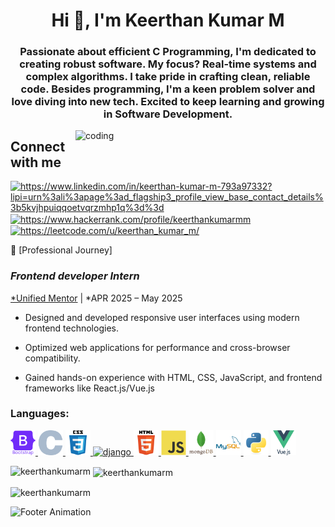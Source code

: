 
<h1 align="center">Hi 👋, I'm Keerthan Kumar M</h1>
<h3 align="center">Passionate about efficient C Programming, I'm dedicated to creating robust software. My focus? Real-time systems and complex algorithms. I take pride in crafting clean, reliable code. Besides programming, I'm a keen problem solver and love diving into new tech. Excited to keep learning and growing in Software Development.</h3>
<img align="right" alt="coding" width="400" scr="https://user-images.githubusercontent.com/55389276/140866485-8fb1c876-9a8f-4d6a-98dc-08c4981eaf70.gif">



<h2 align="left">Connect with me</h2>
<p align="left">
<a href="https://linkedin.com/in/https://www.linkedin.com/in/keerthan-kumar-m-793a97332?lipi=urn%3ali%3apage%3ad_flagship3_profile_view_base_contact_details%3b5kvjhpuiqqoetvqrzmhp1q%3d%3d" target="blank"><img align="center" src="https://raw.githubusercontent.com/rahuldkjain/github-profile-readme-generator/master/src/images/icons/Social/linked-in-alt.svg" alt="https://www.linkedin.com/in/keerthan-kumar-m-793a97332?lipi=urn%3ali%3apage%3ad_flagship3_profile_view_base_contact_details%3b5kvjhpuiqqoetvqrzmhp1q%3d%3d" height="30" width="40" /></a>
<a href="https://www.hackerrank.com/https://www.hackerrank.com/profile/keerthankumarmm" target="blank"><img align="center" src="https://raw.githubusercontent.com/rahuldkjain/github-profile-readme-generator/master/src/images/icons/Social/hackerrank.svg" alt="https://www.hackerrank.com/profile/keerthankumarmm" height="30" width="40" /></a>
<a href="https://www.leetcode.com/https://leetcode.com/u/keerthan_kumar_m/" target="blank"><img align="center" src="https://raw.githubusercontent.com/rahuldkjain/github-profile-readme-generator/master/src/images/icons/Social/leet-code.svg" alt="https://leetcode.com/u/keerthan_kumar_m/" height="30" width="40" /></a>
</p>
💼 [Professional Journey] 

### *Frontend developer Intern*  
[*Unified Mentor](https://www.unifiedmentor.com/) | *APR 2025 – May 2025 
- Designed and developed responsive user interfaces using modern frontend technologies.
- Optimized web applications for performance and cross-browser compatibility.

- Gained hands-on experience with HTML, CSS, JavaScript, and frontend frameworks like React.js/Vue.js
  


<h3 align="left">Languages:</h3>
<p align="left"> <a href="https://getbootstrap.com" target="_blank" rel="noreferrer"> <img src="https://raw.githubusercontent.com/devicons/devicon/master/icons/bootstrap/bootstrap-plain-wordmark.svg" alt="bootstrap" width="40" height="40"/> </a> <a href="https://www.cprogramming.com/" target="_blank" rel="noreferrer"> <img src="https://raw.githubusercontent.com/devicons/devicon/master/icons/c/c-original.svg" alt="c" width="40" height="40"/> </a> <a href="https://www.w3schools.com/css/" target="_blank" rel="noreferrer"> <img src="https://raw.githubusercontent.com/devicons/devicon/master/icons/css3/css3-original-wordmark.svg" alt="css3" width="40" height="40"/> </a> <a href="https://www.djangoproject.com/" target="_blank" rel="noreferrer"> <img src="https://cdn.worldvectorlogo.com/logos/django.svg" alt="django" width="40" height="40"/> </a> <a href="https://www.w3.org/html/" target="_blank" rel="noreferrer"> <img src="https://raw.githubusercontent.com/devicons/devicon/master/icons/html5/html5-original-wordmark.svg" alt="html5" width="40" height="40"/> </a> <a href="https://developer.mozilla.org/en-US/docs/Web/JavaScript" target="_blank" rel="noreferrer"> <img src="https://raw.githubusercontent.com/devicons/devicon/master/icons/javascript/javascript-original.svg" alt="javascript" width="40" height="40"/> </a> <a href="https://www.mongodb.com/" target="_blank" rel="noreferrer"> <img src="https://raw.githubusercontent.com/devicons/devicon/master/icons/mongodb/mongodb-original-wordmark.svg" alt="mongodb" width="40" height="40"/> </a> <a href="https://www.mysql.com/" target="_blank" rel="noreferrer"> <img src="https://raw.githubusercontent.com/devicons/devicon/master/icons/mysql/mysql-original-wordmark.svg" alt="mysql" width="40" height="40"/> </a> <a href="https://www.python.org" target="_blank" rel="noreferrer"> <img src="https://raw.githubusercontent.com/devicons/devicon/master/icons/python/python-original.svg" alt="python" width="40" height="40"/> </a> <a href="https://vuejs.org/" target="_blank" rel="noreferrer"> <img src="https://raw.githubusercontent.com/devicons/devicon/master/icons/vuejs/vuejs-original-wordmark.svg" alt="vuejs" width="40" height="40"/> </a> </p>

<p><img align="left" src="https://github-readme-stats.vercel.app/api/top-langs?username=keerthankumarm&show_icons=true&locale=en&layout=compact" alt="keerthankumarm" /></p>

<p>&nbsp;<img align="center" src="https://github-readme-stats.vercel.app/api?username=keerthankumarm&show_icons=true&locale=en" alt="keerthankumarm" /></p>

<p><img align="center" src="https://github-readme-streak-stats.herokuapp.com/?user=keerthankumarm&" alt="keerthankumarm" /></p>

![Footer Animation](https://raw.githubusercontent.com//keerthankumarM/KeerthanKumar-M/output/github-snake.svg)
